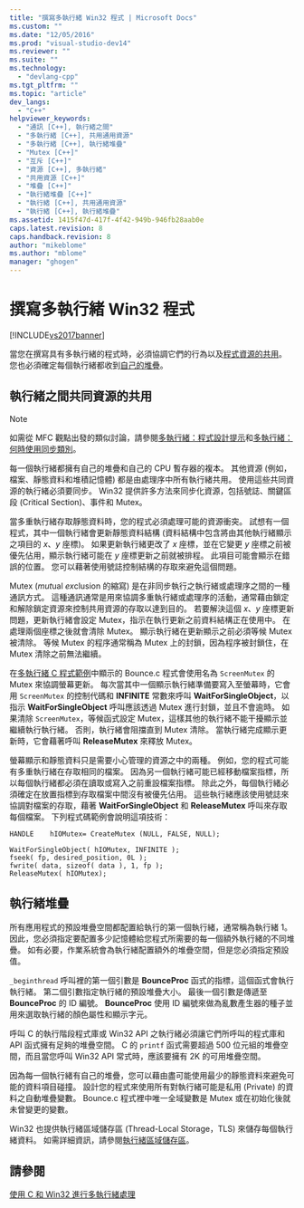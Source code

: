 ```yaml
---
title: "撰寫多執行緒 Win32 程式 | Microsoft Docs"
ms.custom: ""
ms.date: "12/05/2016"
ms.prod: "visual-studio-dev14"
ms.reviewer: ""
ms.suite: ""
ms.technology: 
  - "devlang-cpp"
ms.tgt_pltfrm: ""
ms.topic: "article"
dev_langs: 
  - "C++"
helpviewer_keywords: 
  - "通訊 [C++], 執行緒之間"
  - "多執行緒 [C++], 共用通用資源"
  - "多執行緒 [C++], 執行緒堆疊"
  - "Mutex [C++]"
  - "互斥 [C++]"
  - "資源 [C++], 多執行緒"
  - "共用資源 [C++]"
  - "堆疊 [C++]"
  - "執行緒堆疊 [C++]"
  - "執行緒 [C++], 共用通用資源"
  - "執行緒 [C++], 執行緒堆疊"
ms.assetid: 1415f47d-417f-4f42-949b-946fb28aab0e
caps.latest.revision: 8
caps.handback.revision: 8
author: "mikeblome"
ms.author: "mblome"
manager: "ghogen"
---
```

# 撰寫多執行緒 Win32 程式
[!INCLUDE[vs2017banner](../../assembler/inline/includes/vs2017banner.md)]

當您在撰寫具有多執行緒的程式時，必須協調它們的行為以及[程式資源的共用](#_core_sharing_common_resources_between_threads)。  您也必須確定每個執行緒都收到[自己的堆疊](#_core_thread_stacks)。  
  
##  <a name="_core_sharing_common_resources_between_threads"></a> 執行緒之間共同資源的共用  
  
> [!NOTE]
>  如需從 MFC 觀點出發的類似討論，請參閱[多執行緒：程式設計提示](../../parallel/multithreading-programming-tips.md)和[多執行緒：何時使用同步類別](../../parallel/multithreading-when-to-use-the-synchronization-classes.md)。  
  
 每一個執行緒都擁有自己的堆疊和自己的 CPU 暫存器的複本。  其他資源 \(例如，檔案、靜態資料和堆積記憶體\) 都是由處理序中所有執行緒共用。  使用這些共同資源的執行緒必須要同步。  Win32 提供許多方法來同步化資源，包括號誌、關鍵區段 \(Critical Section\)、事件和 Mutex。  
  
 當多重執行緒存取靜態資料時，您的程式必須處理可能的資源衝突。  試想有一個程式，其中一個執行緒會更新靜態資料結構 \(資料結構中包含將由其他執行緒顯示之項目的 *x*、*y* 座標\)。  如果更新執行緒更改了 *x* 座標，並在它變更 *y* 座標之前被優先佔用，顯示執行緒可能在 *y* 座標更新之前就被排程。  此項目可能會顯示在錯誤的位置。  您可以藉著使用號誌控制結構的存取來避免這個問題。  
  
 Mutex \(*mut*ual *ex*clusion 的縮寫\) 是在非同步執行之執行緒或處理序之間的一種通訊方式。  這種通訊通常是用來協調多重執行緒或處理序的活動，通常藉由鎖定和解除鎖定資源來控制共用資源的存取以達到目的。  若要解決這個 *x*、*y* 座標更新問題，更新執行緒會設定 Mutex，指示在執行更新之前資料結構正在使用中。  在處理兩個座標之後就會清除 Mutex。  顯示執行緒在更新顯示之前必須等候 Mutex 被清除。  等候 Mutex 的程序通常稱為 Mutex 上的封鎖，因為程序被封鎖住，在 Mutex 清除之前無法繼續。  
  
 在[多執行緒 C 程式範例](../../parallel/sample-multithread-c-program.md)中顯示的 Bounce.c 程式會使用名為 `ScreenMutex` 的 Mutex 來協調螢幕更新。  每次當其中一個顯示執行緒準備要寫入至螢幕時，它會用 `ScreenMutex` 的控制代碼和 **INFINITE** 常數來呼叫 **WaitForSingleObject**，以指示 **WaitForSingleObject** 呼叫應該透過 Mutex 進行封鎖，並且不會逾時。  如果清除 `ScreenMutex`，等候函式設定 Mutex，這樣其他的執行緒不能干擾顯示並繼續執行執行緒。  否則，執行緒會阻擋直到 Mutex 清除。  當執行緒完成顯示更新時，它會藉著呼叫 **ReleaseMutex** 來釋放 Mutex。  
  
 螢幕顯示和靜態資料只是需要小心管理的資源之中的兩種。  例如，您的程式可能有多重執行緒在存取相同的檔案。  因為另一個執行緒可能已經移動檔案指標，所以每個執行緒都必須在讀取或寫入之前重設檔案指標。  除此之外，每個執行緒必須確定在放置指標到存取檔案中間沒有被優先佔用。  這些執行緒應該使用號誌來協調對檔案的存取，藉著 **WaitForSingleObject** 和 **ReleaseMutex** 呼叫來存取每個檔案。  下列程式碼範例會說明這項技術：  
  
```  
HANDLE    hIOMutex= CreateMutex (NULL, FALSE, NULL);  
  
WaitForSingleObject( hIOMutex, INFINITE );  
fseek( fp, desired_position, 0L );  
fwrite( data, sizeof( data ), 1, fp );  
ReleaseMutex( hIOMutex);  
```  
  
##  <a name="_core_thread_stacks"></a> 執行緒堆疊  
 所有應用程式的預設堆疊空間都配置給執行的第一個執行緒，通常稱為執行緒 1。  因此，您必須指定要配置多少記憶體給您程式所需要的每一個額外執行緒的不同堆疊。  如有必要，作業系統會為執行緒配置額外的堆疊空間，但是您必須指定預設值。  
  
 `_beginthread` 呼叫裡的第一個引數是 **BounceProc** 函式的指標，這個函式會執行執行緒。  第二個引數指定執行緒的預設堆疊大小。  最後一個引數是傳遞至 **BounceProc** 的 ID 編號。  **BounceProc** 使用 ID 編號來做為亂數產生器的種子並用來選取執行緒的顏色屬性和顯示字元。  
  
 呼叫 C 的執行階段程式庫或 Win32 API 之執行緒必須讓它們所呼叫的程式庫和 API 函式擁有足夠的堆疊空間。  C 的 `printf` 函式需要超過 500 位元組的堆疊空間，而且當您呼叫 Win32 API 常式時，應該要擁有 2K 的可用堆疊空間。  
  
 因為每一個執行緒有自己的堆疊，您可以藉由盡可能使用最少的靜態資料來避免可能的資料項目碰撞。  設計您的程式來使用所有對執行緒可能是私用 \(Private\) 的資料之自動堆疊變數。  Bounce.c 程式裡中唯一全域變數是 Mutex 或在初始化後就未曾變更的變數。  
  
 Win32 也提供執行緒區域儲存區 \(Thread\-Local Storage，TLS\) 來儲存每個執行緒資料。  如需詳細資訊，請參閱[執行緒區域儲存區](../../parallel/thread-local-storage-tls.md)。  
  
## 請參閱  
 [使用 C 和 Win32 進行多執行緒處理](../../parallel/multithreading-with-c-and-win32.md)